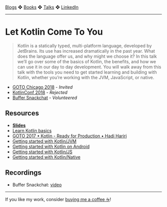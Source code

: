[Blogs](../blogs.md) ❖ [Books](../books.md) ❖ [Talks](../talks.md) ❖ [LinkedIn](https://www.linkedin.com/in/victoriagonda/) 

---

# Let Kotlin Come To You

> Kotlin is a statically typed, multi-platform language, developed by JetBrains. Its use has increased dramatically in the past year. What does the language offer us, and why might we choose it? In this talk we’ll go over some of the basics of Kotlin, the benefits, and how we can use it in our day to day development. You will walk away from this talk with the tools you need to get started learning and building with Kotlin, whether you’re working with the JVM, JavaScript, or native.

- [GOTO Chicago 2018](https://gotochgo.com/2018) - _Invited_
- [KotlinConf 2018](https://kotlinconf.com/2018/) - _Rejected_
- [Buffer Snackchat](https://overflow.buffer.com/2018/05/23/snackchat-may-3-let-kotlin-come/) - _Volunteered_

## Resources

-   [**Slides**](https://speakerdeck.com/vgonda/let-kotlin-come-to-you)
-   [Learn Kotlin basics](https://try.kotlinlang.org)
-   [GOTO 2017 • Kotlin - Ready for Production • Hadi Hariri](https://youtu.be/BnTtjywqAX8)
-   [Getting started with Kotlin/JVM](https://kotlinlang.org/docs/tutorials/getting-started.html)
-   [Getting started with Kotlin on Android](https://kotlinlang.org/docs/tutorials/kotlin-android.html)
-   [Getting started with Kotlin/JS](https://kotlinlang.org/docs/tutorials/javascript/kotlin-to-javascript/kotlin-to-javascript.html)
-   [Getting started with Kotlin/Native](https://kotlinlang.org/docs/tutorials/native/basic-kotlin-native-app.html)

## Recordings

-   Buffer Snackchat: [video](https://www.youtube.com/watch?v=2gmANRiFIKo)

---

If you like my work, consider [buying me a coffee ☕](https://www.buymeacoffee.com/96JjLEW)!
